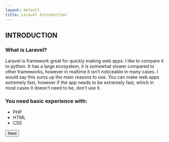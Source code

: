 ```yaml
---
layout: default
title: Laravel Introduction
---
```


<h2>INTRODUCTION</h2>

<h3>What is Laravel?</h3>
Laravel is framework great for quickly making web apps. I like to compare it to python. It has a large ecosystem, it is somewhat slower compared to other frameworks, however in realtime it isn't noticeable in many cases. I would say this sums up the main reasons to use. You can make web apps extremely fast, however if the app needs to be extremely fast, which in most cases it doesn't need to be, don't use it.

<h3>You need basic experience with:</h3>
<ul>
  <li>PHP</li>
  <li>HTML</li>
  <li>CSS</li>
</ul>

<a href="/views/laravel/quick_start"><button>Next</button></a>
